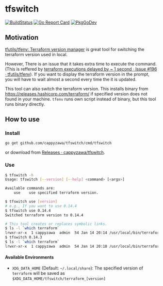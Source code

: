 # tfswitch

[![BuildStatus](https://github.com/cappyzawa/tfswitch/workflows/CI/badge.svg)](https://github.com/cappyzawa/tfswitch/actions?query=workflow%3ACI)
[![Go Report Card](https://goreportcard.com/badge/github.com/cappyzawa/tfswitch)](https://goreportcard.com/report/github.com/cappyzawa/tfswitch)
[![PkgGoDev](https://pkg.go.dev/badge/github.com/cappyzawa/tfswitch)](https://pkg.go.dev/github.com/cappyzawa/tfswitch)

## Motivation

[tfutils/tfenv: Terraform version manager](https://github.com/tfutils/tfenv) is great tool for switching the terraform version used in local.

However, There is an issue that it takes extra time to execute the command. (This is reffered by [terraform executions delayed by ~ 1 second · Issue \#196 · tfutils/tfenv](https://github.com/tfutils/tfenv/issues/196)). If you want to display the terraform version in the prompt, you will have to wait almost a second every time the it is updated.

This tool can also switch the terraform version. This installs binary from https://releases.hashicorp.com/terraform/ if specified version does not found in your machine. 
`tfenv` runs own script instead of binary, but this tool runs binary directly.

## How to use

### Install

```bash
go get github.com/cappyzawa/tfswitch/cmd/tfswitch
```

or download from [Releases · cappyzawa/tfswitch](https://github.com/cappyzawa/tfswitch/releases).

### Use
```bash
$ tfswitch -h
Usage: tfswitch [--version] [--help] <command> [<args>]

Available commands are:
    use    use specified terraform version.
```

```bash
$ tfswitch use [version]
# e.g., If you want to use 0.14.4
$ tfswitch use 0.14.4
Switched terraform version to 0.14.4

# This tool creates or replaces symbolic links.
$ ls -l `which terraform`
lrwxr-xr-x  1 cappyzawa  admin  54 Jan 14 20:14 /usr/local/bin/terraform@ -> /Users/cappyzawa/.local/share/tfswitch/terraform_0.14.4
$ tfswitch 0.14.3
$ ls -l `which terraform`
lrwxr-xr-x  1 cappyzawa  admin  54 Jan 14 20:18 /usr/local/bin/terraform@ -> /Users/cappyzawa/.local/share/tfswitch/terraform_0.14.3
```

#### Available Environments

* `XDG_DATA_HOME` (Default: `~/.local/share`): The specified version of `terraform` will be saved as `$XDG_DATA_HOME/tfswitch/terraform_[version]`
